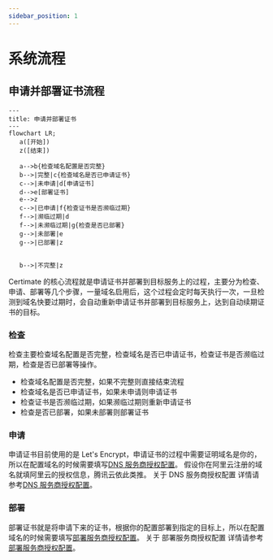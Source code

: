 ```yaml
---
sidebar_position: 1
---
```


# 系统流程

## 申请并部署证书流程

```mermaid
---
title: 申请并部署证书
---
flowchart LR;
   a([开始])
   z([结束])

   a-->b{检查域名配置是否完整}
   b-->|完整|c{检查域名是否已申请证书}
   c-->|未申请|d[申请证书]
   d-->e[部署证书]
   e-->z
   c-->|已申请|f{检查证书是否濒临过期}
   f-->|濒临过期|d
   f-->|未濒临过期|g{检查是否已部署}
   g-->|未部署|e
   g-->|已部署|z


   b-->|不完整|z
```

Certimate 的核心流程就是申请证书并部署到目标服务上的过程，主要分为检查、申请、部署等几个步骤，一量域名启用后，这个过程会定时每天执行一次，一旦检测到域名快要过期时，会自动重新申请证书并部署到目标服务上，达到自动续期证书的目标。

### 检查

检查主要检查域名配置是否完整，检查域名是否已申请证书，检查证书是否濒临过期，检查是否已部署等操作。

- 检查域名配置是否完整，如果不完整则直接结束流程
- 检查域名是否已申请证书，如果未申请则申请证书
- 检查证书是否濒临过期，如果濒临过期则重新申请证书
- 检查是否已部署，如果未部署则部署证书

### 申请

申请证书目前使用的是 Let's Encrypt，申请证书的过程中需要证明域名是你的，所以在配置域名的时候需要填写[DNS 服务商授权配置](/docs/concept/dsn_provider_access)。
假设你在阿里云注册的域名就填阿里云的授权信息，腾讯云依此类推。
关于 DNS 服务商授权配置 详情请参考[DNS 服务商授权配置](/docs/concept/dsn_provider_access)。

### 部署

部署证书就是将申请下来的证书，根据你的配置部署到指定的目标上，所以在配置域名的时候需要填写[部署服务商授权配置](/docs/concept/deploy_provider_access)。
关于 部署服务商授权配置 详情请参考[部署服务商授权配置](/docs/concept/deploy_provider_access)。
